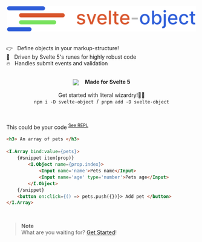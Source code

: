 <br>
<div align='center'><a href='https://github.com/Refzlund/svelte-object'><img src='https://github.com/Refzlund/svelte-object/blob/master/logo.png' width=500></img></a></div>
<br>

👉   Define objects in your markup-structure!  
💫   Driven by Svelte 5's runes for highly robust code  
🔥   Handles submit events and validation

<br>

<div align='center'>
	<img src='https://upload.wikimedia.org/wikipedia/commons/1/1b/Svelte_Logo.svg' width=20 align='center'>   
	<b>Made for Svelte 5</b>
</div>

<br>

<div align='center'>Get started with literal wizardry!🧙‍♂️</div>
<div align='center'><code>npm i -D svelte-object</code>  /  <code>pnpm add -D svelte-object</code></div>

<br>
<br>

This could be your code <sup><a href='https://svelte.dev/repl/a750718bed5a4a0eac9085b90b1adc3e?version=4.2.0'>See REPL</a></sup>

```html
<h3> An array of pets </h3>

<I.Array bind:value={pets}>
	{#snippet item(prop)}
		<I.Object name={prop.index}>
			<Input name='name'>Pets name</Input>
			<Input name='age' type='number'>Pets age</Input>
		</I.Object>
	{/snippet}
	<button on:click={() => pets.push({})}> Add pet </button>
</I.Array>
```

<br>

> **Note**  
> What are you waiting for? [Get Started](https://github.com/Refzlund/svelte-object/wiki/Basic-Usage)!

<br>
<br>